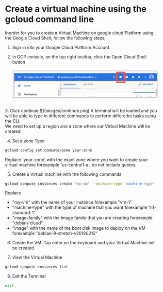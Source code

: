 # Create a virtual machine using the gcloud command line
Inorder for you to create a Virtual Machine on google cloud Platform using the Google Cloud Shell, follow the following steps;

1. Sign in into your Google Cloud Platform Account.

2. In GCP console, on the top right toolbar, click the Open Cloud Shell button
![](images/cloudshell.png)
<br/>
3. Click continue
![](images/continue.png)
A terminal will be loaded and you will be able to type in different commands to perform differednt tasks using the CLI.
<br/>
We need to set up a region and a zone where our Virtual Machine will be created

4. Set a zone
Type
```BASH
gcloud config set compute/zone your-zone
```
Replace 'your-zone' with the exact zone where you want to create your virtual machine forexample 'us-central1-a', do not include quotes.

5. Create a Virtual machine with the following commands

```BASH
gcloud compute instances create "my-vm" --machine-type "machine-type" --image-project "image-family" --image "image" --subnet "default"

```
Replace 
* "my-vm" with the name of your instance forexample "vm-1"
* "machine-type" with the type of machine that you want forexample "n1-standard-1"
* "image-family" with the image family that you are creating forexample "debian-cloud"
* "image" with the name of the boot disk image to deploy on the VM forexample "debian-9-stretch-v20190213"

6. Create the VM. 
Tap enter on the keyboard and your Virtual Machine will be created

7. View the Virtual Machine
```BASH
gcloud compute instances list
```
8. Exit the Terminal
```BASH
exit
```
